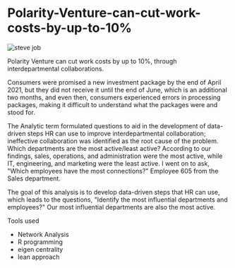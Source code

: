 # Polarity-Venture-can-cut-work-costs-by-up-to-10%

![steve job](https://user-images.githubusercontent.com/103642582/201438994-cfc95560-851c-4e22-a201-bd16eedf991d.jpg)


Polarity Venture can cut work costs by up to 10%, through interdepartmental collaborations.

Consumers were promised a new investment package by the end of April 2021, but they did not receive it until the end of June, which is an additional two months, and even then, consumers experienced errors in processing packages, making it difficult to understand what the packages were and stood for.

The Analytic term formulated questions to aid in the development of data-driven steps HR can use to improve interdepartmental collaboration; ineffective collaboration was identified as the root cause of the problem. Which departments are the most active/least active? According to our findings, sales, operations, and administration were the most active, while IT, engineering, and marketing were the least active. I went on to ask, "Which employees have the most connections?" Employee 605 from the Sales department.

The goal of this analysis is to develop data-driven steps that HR can use, which leads to the questions, "Identify the most influential departments and employees?" Our most influential departments are also the most active.



Tools used 


* Network Analysis
* R programming 
* eigen centrality
* lean approach 
